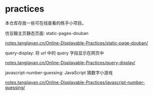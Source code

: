 # practices

本仓库存放一些可在线查看的练手小项目。

仿豆瓣主页静态页面: static-pages-douban

[notes.tangjiayan.cn/Online-Displayable-Practices/static-page-douban/](https://notes.tangjiayan.cn/Online-Displayable-Practices/static-page-douban/)

query-display: 将 url 中的 query 字段显示在网页中

[notes.tangjiayan.cn/Online-Displayable-Practices/query-display/](https://notes.tangjiayan.cn/Online-Displayable-Practices/query-display/)

javascript-number-guessing: JavaScript 猜数字小游戏

[notes.tangjiayan.cn/Online-Displayable-Practices/javascript-number-guessing/](https://notes.tangjiayan.cn/Online-Displayable-Practices/javascript-number-guessing/)
